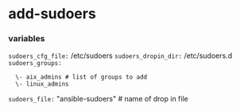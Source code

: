 # add-sudoers

### variables
`sudoers_cfg_file:` /etc/sudoers
`sudoers_dropin_dir:` /etc/sudoers.d
`sudoers_groups:` 
```
  \- aix_admins # list of groups to add
  \- linux_admins
```
`sudoers_file:` "ansible-sudoers" # name of drop in file
